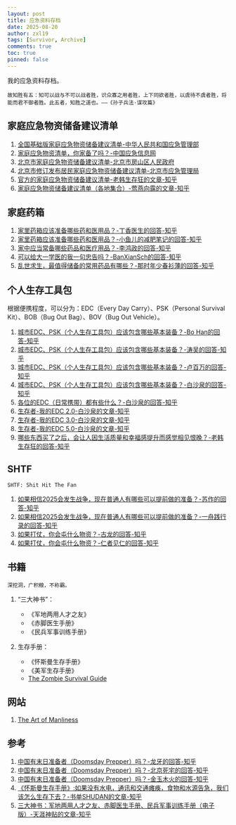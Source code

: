 ```yaml
---
layout: post
title: 应急资料存档
date: 2025-08-20
author: zxl19
tags: [Survivor, Archive]
comments: true
toc: true
pinned: false
---
```


我的应急资料存档。

<!-- more -->

```text
故知胜有五：知可以战与不可以战者胜，识众寡之用者胜，上下同欲者胜，以虞待不虞者胜，将能而君不御者胜。此五者，知胜之道也。——《孙子兵法·谋攻篇》
```

## 家庭应急物资储备建议清单

1. [全国基础版家庭应急物资储备建议清单-中华人民共和国应急管理部](https://www.mem.gov.cn/kp/shaq/202011/t20201129_372149.shtml)
2. [家庭应急物资清单，你家备了吗？-中国应急信息网](https://www.emerinfo.cn/2020-05/09/c_1210610040.htm)
3. [北京市家庭应急物资储备建议清单-北京市房山区人民政府](https://www.bjfsh.gov.cn/zwgk/hygq/202407/t20240724_40079062.shtml)
4. [北京市修订发布居民家庭应急物资储备建议清单-北京市应急管理局](https://yjglj.beijing.gov.cn/art/2020/12/23/art_6058_664632.html)
5. [官方的家庭应急物资储备建议清单-老韩生存狂的文章-知乎](https://zhuanlan.zhihu.com/p/109275376)
6. [家庭应急物资储备建议清单（各地集合）-莺燕向露的文章-知乎](https://zhuanlan.zhihu.com/p/428602016)

## 家庭药箱

1. [家里药箱应该准备哪些药和医用品？-丁香医生的回答-知乎](https://www.zhihu.com/question/29416817/answer/560712200)
2. [家里药箱应该准备哪些药和医用品？-小鱼儿的减肥笔记的回答-知乎](https://www.zhihu.com/question/29416817/answer/560840130)
3. [家中应当常备哪些药品和医疗用品？-李鸿政的回答-知乎](https://www.zhihu.com/question/20097148/answer/3024833795)
4. [可以给大一学医的我一句忠告吗？-BanXianSch的回答-知乎](https://www.zhihu.com/question/380846153/answer/3482498132)
5. [乱世求生，最值得储备的常用药品有哪些？-那时年少春衫薄的回答-知乎](https://www.zhihu.com/question/546217176/answer/2602522933)

## 个人生存工具包

根据便携程度，可以分为：EDC（Every Day Carry）、PSK（Personal Survival Kit）、BOB（Bug Out Bag）、BOV（Bug Out Vehicle）。

1. [城市EDC、PSK（个人生存工具包）应该包含哪些基本装备？-Bo Han的回答-知乎](https://www.zhihu.com/question/19808099/answer/13048476)
2. [城市EDC、PSK（个人生存工具包）应该包含哪些基本装备？-涛吴的回答-知乎](https://www.zhihu.com/question/19808099/answer/13037551)
3. [城市EDC、PSK（个人生存工具包）应该包含哪些基本装备？-卢百万的回答-知乎](https://www.zhihu.com/question/19808099/answer/15027634)
4. [城市EDC、PSK（个人生存工具包）应该包含哪些基本装备？-白沙泉的回答-知乎](https://www.zhihu.com/question/19808099/answer/128962738)
5. [各位的EDC（日常携带）都有些什么？-白沙泉的回答-知乎](https://www.zhihu.com/question/30345902/answer/128962853)
6. [生存者-我的EDC 2.0-白沙泉的文章-知乎](https://zhuanlan.zhihu.com/p/23301836)
7. [生存者-我的EDC 3.0-白沙泉的文章-知乎](https://zhuanlan.zhihu.com/p/23607136)
8. [生存者-我的EDC 5.0-白沙泉的文章-知乎](https://zhuanlan.zhihu.com/p/85650296)
9. [哪些东西买了之后，会让人因生活质量和幸福感提升而感觉相见恨晚？-老韩生存狂的回答-知乎](https://www.zhihu.com/question/20840874/answer/1601543522)

## SHTF

```text
SHTF: Shit Hit The Fan
```

1. [如果相信2025会发生战争，现在普通人有哪些可以提前做的准备？-苏作的回答-知乎](https://www.zhihu.com/question/583722371/answer/3272756090)
2. [如果相信2025会发生战争，现在普通人有哪些可以提前做的准备？-一舟践行录的回答-知乎](https://www.zhihu.com/question/583722371/answer/1918691202045288593)
3. [如果打仗，你会屯什么物资？-古龙的回答-知乎](https://www.zhihu.com/question/587954871/answer/2925417112)
4. [如果打仗，你会屯什么物资？-仁者见仁的回答-知乎](https://www.zhihu.com/question/587954871/answer/5863928621)

## 书籍

```text
深挖洞，广积粮，不称霸。
```

1. “三大神书”：

    - 《军地两用人才之友》
    - 《赤脚医生手册》
    - 《民兵军事训练手册》

2. 生存手册：

    - 《怀斯曼生存手册》
    - 《美军生存手册》
    - [The Zombie Survival Guide](https://ia904503.us.archive.org/9/items/TheZombieSurvivalGuideByMaxBrooks/The%20Zombie%20Survival%20Guide%20by%20Max%20Brooks.pdf)

## 网站

1. [The Art of Manliness](https://www.artofmanliness.com)

## 参考

1. [中国有末日准备者（Doomsday Prepper）吗？-龙牙的回答-知乎](https://www.zhihu.com/question/37243703/answer/2657618928)
2. [中国有末日准备者（Doomsday Prepper）吗？-北京死宅的回答-知乎](https://www.zhihu.com/question/37243703/answer/3492653385)
3. [中国有末日准备者（Doomsday Prepper）吗？-金玉木火的回答-知乎](https://www.zhihu.com/question/37243703/answer/3491492946)
4. [《怀斯曼生存手册》:如果没有水电，通讯和交通瘫痪，食物和水源告急，我们该怎么生存下去？-书单SHUDAN的文章-知乎](https://zhuanlan.zhihu.com/p/115816806)
5. [三大神书：军地两用人才之友、赤脚医生手册、民兵军事训练手册（电子版）-天涯神贴的文章-知乎](https://zhuanlan.zhihu.com/p/651188400)

